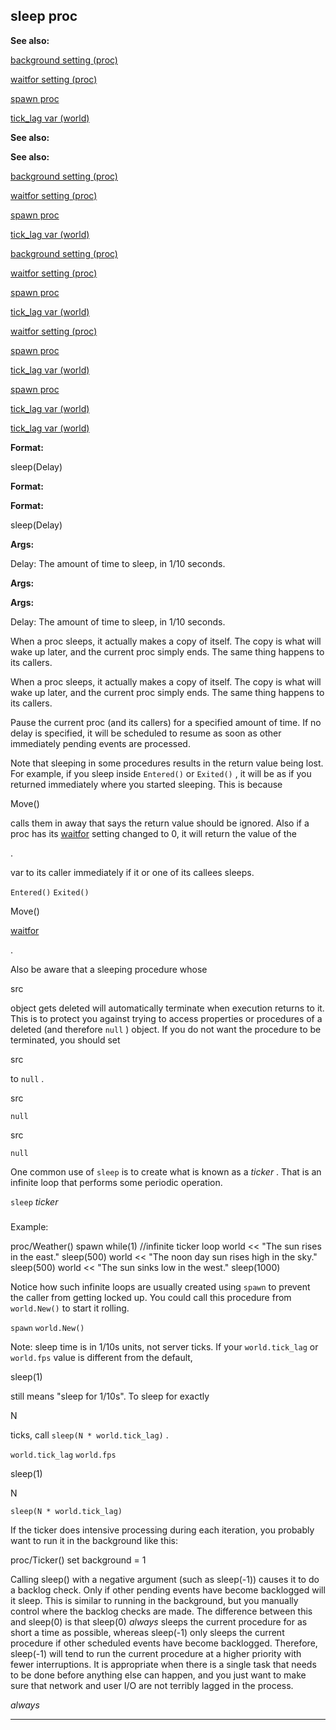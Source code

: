 

 sleep proc
------------




**See also:** 


[background setting (proc)](#/proc/set/background) 

[waitfor setting (proc)](#/proc/set/waitfor) 

[spawn proc](#/proc/spawn) 

[tick\_lag var (world)](#/world/var/tick_lag) 






**See also:** 

**See also:**

[background setting (proc)](#/proc/set/background) 

[waitfor setting (proc)](#/proc/set/waitfor) 

[spawn proc](#/proc/spawn) 

[tick\_lag var (world)](#/world/var/tick_lag) 




[background setting (proc)](#/proc/set/background)

[waitfor setting (proc)](#/proc/set/waitfor) 

[spawn proc](#/proc/spawn) 

[tick\_lag var (world)](#/world/var/tick_lag) 



[waitfor setting (proc)](#/proc/set/waitfor)

[spawn proc](#/proc/spawn) 

[tick\_lag var (world)](#/world/var/tick_lag) 


[spawn proc](#/proc/spawn)

[tick\_lag var (world)](#/world/var/tick_lag) 

[tick\_lag var (world)](#/world/var/tick_lag)


**Format:** 


 sleep(Delay)
 


**Format:** 

**Format:**

 sleep(Delay)



**Args:** 


 Delay: The amount of time to sleep, in 1/10 seconds.
 


**Args:** 

**Args:**

 Delay: The amount of time to sleep, in 1/10 seconds.



 When a proc sleeps, it actually makes a copy of itself. The copy is what
will wake up later, and the current proc simply ends. The same thing happens
to its callers.
 




 When a proc sleeps, it actually makes a copy of itself. The copy is what
will wake up later, and the current proc simply ends. The same thing happens
to its callers.




 Pause the current proc (and its callers) for a specified amount of time.
If no delay is specified, it will be scheduled to resume as soon as other
immediately pending events are processed.




 Note that sleeping in some procedures results in the return value being
lost. For example, if you sleep inside
 `Entered()` 
 or
 `Exited()` 
 , it will be as if you returned immediately where you
started sleeping. This is because
 
 Move()
 
 calls them in away that says
the return value should be ignored. Also if a proc has its
 [waitfor](#/proc/set/waitfor) 
 setting changed to 0, it
will return the value of the
 
 .
 
 var to its caller immediately if it or
one of its callees sleeps.



`Entered()`
`Exited()`

 Move()

[waitfor](#/proc/set/waitfor)

 .


 Also be aware that a sleeping procedure whose
 
 src
 
 object gets
deleted will automatically terminate when execution returns to it. This is
to protect you against trying to access properties or procedures of a
deleted (and therefore
 `null` 
 ) object. If you do not want the
procedure to be terminated, you should set
 
 src
 
 to
 `null` 
 .




 src

`null`

 src

`null`

 One common use of
 `sleep` 
 is to create what is known as a
 *ticker* 
 . That is an infinite loop that performs some periodic
operation.



`sleep`
*ticker*
### 
 Example:



 proc/Weather()
 spawn while(1) //infinite ticker loop
 world << "The sun rises in the east."
 sleep(500)
 world << "The noon day sun rises high in the sky."
 sleep(500)
 world << "The sun sinks low in the west."
 sleep(1000)


 Notice how such infinite loops are usually created using
 `spawn` 
 to prevent the caller from getting locked up. You could
call this procedure from
 `world.New()` 
 to start it rolling.



`spawn`
`world.New()`

 Note: sleep time is in 1/10s units, not server ticks. If your
 `world.tick_lag` 
 or
 `world.fps` 
 value is different from
the default,
 
 sleep(1)
 
 still means "sleep for 1/10s". To sleep for
exactly
 
 N
 
 ticks, call
 `sleep(N * world.tick_lag)` 
 .



`world.tick_lag`
`world.fps`

 sleep(1)


 N

`sleep(N * world.tick_lag)`

 If the ticker does intensive processing during each iteration, you probably
want to run it in the background like this:




 proc/Ticker()
 set background = 1


 Calling sleep() with a negative argument (such as sleep(-1)) causes it to
do a backlog check. Only if other pending events have become backlogged will
it sleep. This is similar to running in the background, but you manually
control where the backlog checks are made. The difference between this and
sleep(0) is that sleep(0)
 *always* 
 sleeps the current procedure for as
short a time as possible, whereas sleep(-1) only sleeps the current procedure
if other scheduled events have become backlogged. Therefore, sleep(-1) will
tend to run the current procedure at a higher priority with fewer
interruptions. It is appropriate when there is a single task that needs to be
done before anything else can happen, and you just want to make sure that
network and user I/O are not terribly lagged in the process.



*always*


---



